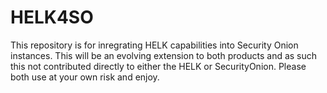 # HELK4SO
This repository is for inregrating HELK capabilities into Security Onion instances.  This will be an evolving extension to both products and as such this not contributed directly to either the HELK or SecurityOnion.  Please both use at your own risk and enjoy.
